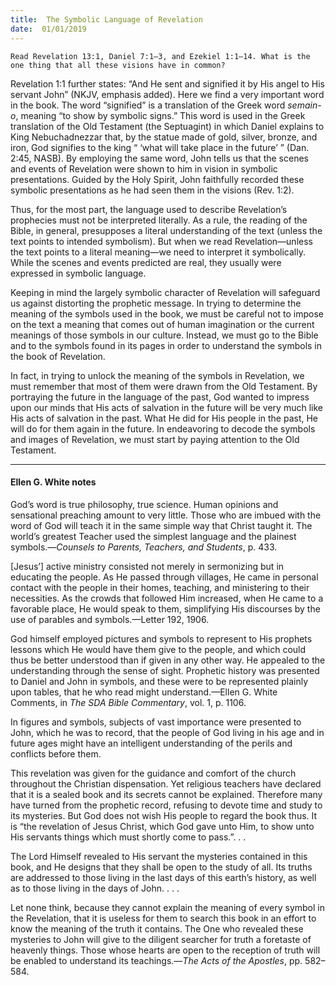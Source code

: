 ```yaml
---
title:  The Symbolic Language of Revelation
date:  01/01/2019
---
```


`Read Revelation 13:1, Daniel 7:1–3, and Ezekiel 1:1–14. What is the one thing that all these visions have in common?`

Revelation 1:1 further states: “And He sent and signified it by His angel to His servant John” (NKJV, emphasis added). Here we find a very important word in the book. The word “signified” is a translation of the Greek word *semain-o*, meaning “to show by symbolic signs.” This word is used in the Greek translation of the Old Testament (the Septuagint) in which Daniel explains to King Nebuchadnezzar that, by the statue made of gold, silver, bronze, and iron, God signifies to the king “ ‘what will take place in the future’ ” (Dan. 2:45, NASB). By employing the same word, John tells us that the scenes and events of Revelation were shown to him in vision in symbolic presentations. Guided by the Holy Spirit, John faithfully recorded these symbolic presentations as he had seen them in the visions (Rev. 1:2).

Thus, for the most part, the language used to describe Revelation’s prophecies must not be interpreted literally. As a rule, the reading of the Bible, in general, presupposes a literal understanding of the text (unless the text points to intended symbolism). But when we read Revelation—unless the text points to a literal meaning—we need to interpret it symbolically. While the scenes and events predicted are real, they usually were expressed in symbolic language.

Keeping in mind the largely symbolic character of Revelation will safeguard us against distorting the prophetic message. In trying to determine the meaning of the symbols used in the book, we must be careful not to impose on the text a meaning that comes out of human imagination or the current meanings of those symbols in our culture. Instead, we must go to the Bible and to the symbols found in its pages in order to understand the symbols in the book of Revelation.

In fact, in trying to unlock the meaning of the symbols in Revelation, we must remember that most of them were drawn from the Old Testament. By portraying the future in the language of the past, God wanted to impress upon our minds that His acts of salvation in the future will be very much like His acts of salvation in the past. What He did for His people in the past, He will do for them again in the future. In endeavoring to decode the symbols and images of Revelation, we must start by paying attention to the Old Testament.

---

#### Ellen G. White notes

God’s word is true philosophy, true science. Human opinions and sensational preaching amount to very little. Those who are imbued with the word of God will teach it in the same simple way that Christ taught it. The world’s greatest Teacher used the simplest language and the plainest symbols.—_Counsels to Parents, Teachers, and Students_, p. 433.

[Jesus’] active ministry consisted not merely in sermonizing but in educating the people. As He passed through villages, He came in personal contact with the people in their homes, teaching, and ministering to their necessities. As the crowds that followed Him increased, when He came to a favorable place, He would speak to them, simplifying His discourses by the use of parables and symbols.—Letter 192, 1906.

God himself employed pictures and symbols to represent to His prophets lessons which He would have them give to the people, and which could thus be better understood than if given in any other way. He appealed to the understanding through the sense of sight. Prophetic history was presented to Daniel and John in symbols, and these were to be represented plainly upon tables, that he who read might understand.—Ellen G. White Comments, in _The SDA Bible Commentary_, vol. 1, p. 1106.

In figures and symbols, subjects of vast importance were presented to John, which he was to record, that the people of God living in his age and in future ages might have an intelligent understanding of the perils and conflicts before them.

This revelation was given for the guidance and comfort of the church throughout the Christian dispensation. Yet religious teachers have declared that it is a sealed book and its secrets cannot be explained. Therefore many have turned from the prophetic record, refusing to devote time and study to its mysteries. But God does not wish His people to regard the book thus. It is “the revelation of Jesus Christ, which God gave unto Him, to show unto His servants things which must shortly come to pass.”. . .  

The Lord Himself revealed to His servant the mysteries contained in this book, and He designs that they shall be open to the study of all. Its truths are addressed to those living in the last days of this earth’s history, as well as to those living in the days of John. . . .

Let none think, because they cannot explain the meaning of every symbol in the Revelation, that it is useless for them to search this book in an effort to know the meaning of the truth it contains. The One who revealed these mysteries to John will give to the diligent searcher for truth a foretaste of heavenly things. Those whose hearts are open to the reception of truth will be enabled to understand its teachings.—_The Acts of the Apostles_, pp. 582–584.
